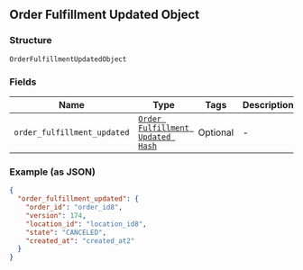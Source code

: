## Order Fulfillment Updated Object

### Structure

`OrderFulfillmentUpdatedObject`

### Fields

| Name | Type | Tags | Description |
|  --- | --- | --- | --- |
| `order_fulfillment_updated` | [`Order Fulfillment Updated Hash`](/doc/models/order-fulfillment-updated.md) | Optional | - |

### Example (as JSON)

```json
{
  "order_fulfillment_updated": {
    "order_id": "order_id8",
    "version": 174,
    "location_id": "location_id8",
    "state": "CANCELED",
    "created_at": "created_at2"
  }
}
```

